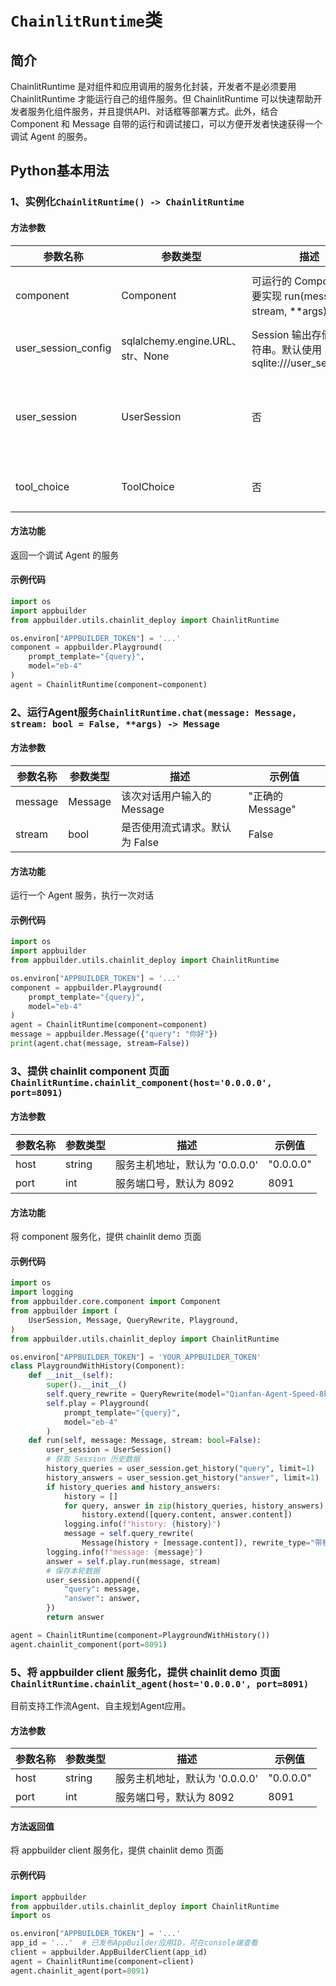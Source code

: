 # `ChainlitRuntime`类

## 简介

ChainlitRuntime 是对组件和应用调用的服务化封装，开发者不是必须要用 ChainlitRuntime 才能运行自己的组件服务。但 ChainlitRuntime 可以快速帮助开发者服务化组件服务，并且提供API、对话框等部署方式。此外，结合 Component 和 Message 自带的运行和调试接口，可以方便开发者快速获得一个调试 Agent 的服务。


## Python基本用法

### 1、实例化`ChainlitRuntime() -> ChainlitRuntime`

#### 方法参数

| 参数名称   | 参数类型   | 描述         | 示例值       |
|--------|--------|------------|-----------|
| component | Component | 可运行的 Component,需要实现 run(message, stream, **args) 方法  | "正确的component组件或client" |
| user_session_config | sqlalchemy.engine.URL、str、None | Session 输出存储配置字符串。默认使用 sqlite:///user_session.db | "正确的存储配置字符串" |
| user_session| UserSession | 否 | 用户会话管理器，如果不指定则自动生成一个默认的 UserSession | UserSession(user_session_config) |
| tool_choice| ToolChoice| 否 | 可用于Agent强制执行的组件工具 |  |

#### 方法功能

返回一个调试 Agent 的服务

#### 示例代码

```python
import os
import appbuilder
from appbuilder.utils.chainlit_deploy import ChainlitRuntime

os.environ["APPBUILDER_TOKEN"] = '...'
component = appbuilder.Playground(
    prompt_template="{query}",
    model="eb-4"
)
agent = ChainlitRuntime(component=component)
```

### 2、运行Agent服务`ChainlitRuntime.chat(message: Message, stream: bool = False, **args) -> Message`

#### 方法参数

| 参数名称   | 参数类型   | 描述         | 示例值       |
|--------|--------|------------|-----------|
| message | Message | 该次对话用户输入的 Message | "正确的Message" |
| stream | bool | 是否使用流式请求。默认为 False | False |

#### 方法功能

运行一个 Agent 服务，执行一次对话

#### 示例代码

```python
import os
import appbuilder
from appbuilder.utils.chainlit_deploy import ChainlitRuntime

os.environ["APPBUILDER_TOKEN"] = '...'
component = appbuilder.Playground(
    prompt_template="{query}",
    model="eb-4"
)
agent = ChainlitRuntime(component=component)
message = appbuilder.Message({"query": "你好"})
print(agent.chat(message, stream=False))
```

### 3、提供 chainlit component 页面`ChainlitRuntime.chainlit_component(host='0.0.0.0', port=8091)`


#### 方法参数

| 参数名称   | 参数类型   | 描述         | 示例值       |
|--------|--------|------------|-----------|
| host | string | 服务主机地址，默认为 '0.0.0.0' | "0.0.0.0" |
| port | int | 服务端口号，默认为 8092 | 8091 |

#### 方法功能

将 component 服务化，提供 chainlit demo 页面

#### 示例代码

```python
import os
import logging
from appbuilder.core.component import Component
from appbuilder import (
    UserSession, Message, QueryRewrite, Playground,
)
from appbuilder.utils.chainlit_deploy import ChainlitRuntime

os.environ["APPBUILDER_TOKEN"] = 'YOUR_APPBUILDER_TOKEN'
class PlaygroundWithHistory(Component):
    def __init__(self):
        super().__init__()
        self.query_rewrite = QueryRewrite(model="Qianfan-Agent-Speed-8k")
        self.play = Playground(
            prompt_template="{query}",
            model="eb-4"
        )
    def run(self, message: Message, stream: bool=False):
        user_session = UserSession()
        # 获取 Session 历史数据
        history_queries = user_session.get_history("query", limit=1)
        history_answers = user_session.get_history("answer", limit=1)
        if history_queries and history_answers:
            history = []
            for query, answer in zip(history_queries, history_answers):
                history.extend([query.content, answer.content])
            logging.info(f"history: {history}")
            message = self.query_rewrite(
                Message(history + [message.content]), rewrite_type="带机器人回复")
        logging.info(f"message: {message}") 
        answer = self.play.run(message, stream)
        # 保存本轮数据
        user_session.append({
            "query": message,
            "answer": answer,
        }) 
        return answer

agent = ChainlitRuntime(component=PlaygroundWithHistory())
agent.chainlit_component(port=8091)
```

### 5、将 appbuilder client 服务化，提供 chainlit demo 页面`ChainlitRuntime.chainlit_agent(host='0.0.0.0', port=8091)`
目前支持工作流Agent、自主规划Agent应用。

#### 方法参数

| 参数名称   | 参数类型   | 描述         | 示例值       |
|--------|--------|------------|-----------|
| host | string | 服务主机地址，默认为 '0.0.0.0' | "0.0.0.0" |
| port | int | 服务端口号，默认为 8092 | 8091 |

#### 方法返回值

将 appbuilder client 服务化，提供 chainlit demo 页面

#### 示例代码

```python
import appbuilder
from appbuilder.utils.chainlit_deploy import ChainlitRuntime
import os

os.environ["APPBUILDER_TOKEN"] = '...'
app_id = '...'  # 已发布AppBuilder应用ID，可在console端查看
client = appbuilder.AppBuilderClient(app_id)
agent = ChainlitRuntime(component=client)
agent.chainlit_agent(port=8091)
```